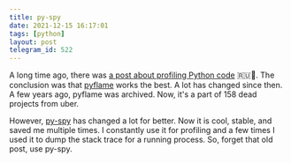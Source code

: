 ```yaml
---
title: py-spy
date: 2021-12-15 16:17:01
tags: [python]
layout: post
telegram_id: 522
---
```


A long time ago, there was [a post about profiling Python code](https://t.me/itgram_channel/281) 🇷🇺🐍. The conclusion was that [pyflame](https://github.com/uber-archive/pyflame) works the best. A lot has changed since then. A few years ago, pyflame was archived. Now, it's a part of 158 dead projects from uber.

However, [py-spy](https://github.com/benfred/py-spy) has changed a lot for better. Now it is cool, stable, and saved me multiple times. I constantly use it for profiling and a few times I used it to dump the stack trace for a running process. So, forget that old post, use py-spy.
